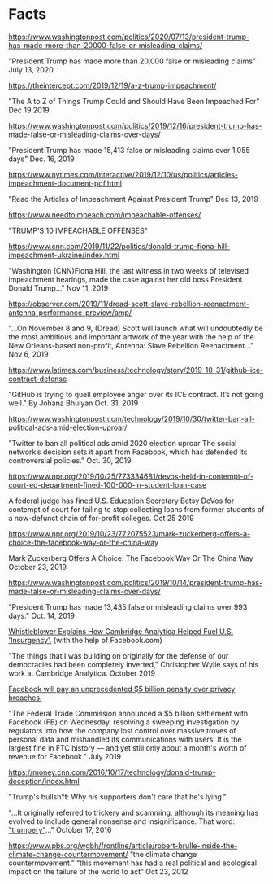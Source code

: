 # Facts

https://www.washingtonpost.com/politics/2020/07/13/president-trump-has-made-more-than-20000-false-or-misleading-claims/

"President Trump has made more than 20,000 false or misleading claims" July 13, 2020

https://theintercept.com/2019/12/19/a-z-trump-impeachment/

"The A to Z of Things Trump Could and Should Have Been Impeached For" Dec 19 2019

https://www.washingtonpost.com/politics/2019/12/16/president-trump-has-made-false-or-misleading-claims-over-days/

"President Trump has made 15,413 false or misleading claims over 1,055 days" Dec. 16, 2019

https://www.nytimes.com/interactive/2019/12/10/us/politics/articles-impeachment-document-pdf.html

"Read the Articles of Impeachment Against President Trump" Dec 13, 2019

https://www.needtoimpeach.com/impeachable-offenses/

"TRUMP'S 10 IMPEACHABLE OFFENSES"

https://www.cnn.com/2019/11/22/politics/donald-trump-fiona-hill-impeachment-ukraine/index.html

"Washington (CNN)Fiona Hill, the last witness in two weeks of televised impeachment hearings,
made the case against her old boss President Donald Trump..." Nov 11, 2019

https://observer.com/2019/11/dread-scott-slave-rebellion-reenactment-antenna-performance-preview/amp/

"...On November 8 and 9, (Dread) Scott will launch what will undoubtedly be the most ambitious and
important artwork of the year with the help of the New Orleans-based non-profit,
Antenna: Slave Rebellion Reenactment..." Nov 6, 2019

https://www.latimes.com/business/technology/story/2019-10-31/github-ice-contract-defense

"GitHub is trying to quell employee anger over its ICE contract. It’s not going well."
By Johana Bhuiyan Oct. 31, 2019

https://www.washingtonpost.com/technology/2019/10/30/twitter-ban-all-political-ads-amid-election-uproar/

"Twitter to ban all political ads amid 2020 election uproar
The social network’s decision sets it apart from Facebook, which has defended its controversial policies."
Oct. 30, 2019

https://www.npr.org/2019/10/25/773334681/devos-held-in-contempt-of-court-ed-department-fined-100-000-in-student-loan-case

A federal judge has fined U.S. Education Secretary Betsy DeVos for contempt of court for failing to
stop collecting loans from former students of a now-defunct chain of for-profit colleges. Oct 25 2019

https://www.npr.org/2019/10/23/772075523/mark-zuckerberg-offers-a-choice-the-facebook-way-or-the-china-way

Mark Zuckerberg Offers A Choice: The Facebook Way Or The China Way
October 23, 2019

https://www.washingtonpost.com/politics/2019/10/14/president-trump-has-made-false-or-misleading-claims-over-days/

"President Trump has made 13,435 false or misleading claims over 993 days."
Oct. 14, 2019

[Whistleblower Explains How Cambridge Analytica Helped Fuel U.S. 'Insurgency'.](https://www.npr.org/2019/10/08/768216311/whistleblower-explains-how-cambridge-analytica-helped-fuel-u-s-insurgency) (with the help of Facebook.com)

"The things that I was building on originally for the defense of our democracies had been completely inverted," Christopher Wylie says of his work at Cambridge Analytica.
October 2019

[Facebook will pay an unprecedented \$5 billion penalty over privacy breaches.](https://www.cnn.com/2019/07/24/tech/facebook-ftc-settlement/index.html)

"The Federal Trade Commission announced a \$5 billion settlement with Facebook (FB) on Wednesday, resolving a sweeping investigation by regulators into how the company lost control over massive troves of personal data and mishandled its communications with users. It is the largest fine in FTC history — and yet still only about a month's worth of revenue for Facebook."
July 2019

https://money.cnn.com/2016/10/17/technology/donald-trump-deception/index.html

"Trump's bullsh\*t: Why his supporters don't care that he's lying."

"...It originally referred to trickery and scamming, although
its meaning has evolved to include general nonsense and insignificance. That word:
["trumpery"](https://www.amazon.com/Bullshit-Lexicon-Mark-Peters/dp/1101904534)..."
October 17, 2016

https://www.pbs.org/wgbh/frontline/article/robert-brulle-inside-the-climate-change-countermovement/
“the climate change countermovement.”
“this movement has had a real political and ecological impact on the failure of the world to act” Oct 23, 2012
